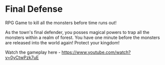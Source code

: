 # Final Defense

RPG Game to kill all the monsters before time runs out!

As the town's final defender, you posses magical powers to trap all the monsters within a realm of forest. You have one minute before the monsters are released into the world again! Protect your kingdom!

Watch the gameplay here - https://www.youtube.com/watch?v=0yCtwPzk7uE
